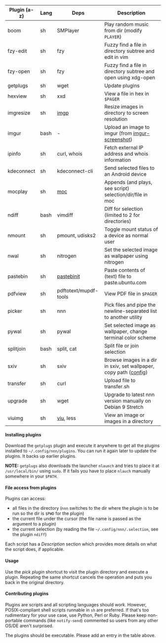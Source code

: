 | Plugin (a-z) | Lang | Deps | Description |
| --- | --- | --- | --- |
| boom | sh | SMPlayer | Play random music from dir (modify `PLAYER`) |
| fzy-edit | sh | fzy | Fuzzy find a file in directory subtree and edit in vim |
| fzy-open | sh | fzy | Fuzzy find a file in directory subtree and open using xdg-open |
| getplugs | sh | wget | Update plugins |
| hexview | sh | xxd | View a file in hex in `$PAGER` |
| imgresize | sh | [imgp](https://github.com/jarun/imgp) | Resize images in directory to screen resolution |
| imgur | bash | - | Upload an image to imgur (from [imgur-screenshot](https://github.com/jomo/imgur-screenshot)) |
| ipinfo | sh | curl, whois | Fetch external IP address and whois information |
| kdeconnect | sh | kdeconnect-cli | Send selected files to an Android device |
| mocplay | sh | [moc](http://moc.daper.net/) | Appends (and plays, see script) selection/dir/file in moc|
| ndiff | bash | vimdiff | Diff for selection (limited to 2 for directories) |
| nmount | sh | pmount, udisks2 | Toggle mount status of a device as normal user |
| nwal | sh | nitrogen | Set the selected image as wallpaper using nitrogen |
| pastebin | sh | [pastebinit](https://launchpad.net/pastebinit) | Paste contents of (text) file to paste.ubuntu.com |
| pdfview | sh | pdftotext/mupdf-tools | View PDF file in `$PAGER` |
| picker | sh | nnn | Pick files and pipe the newline-separated list to another utility |
| pywal | sh | pywal | Set selected image as wallpaper, change terminal color scheme |
| splitjoin | bash | split, cat | Split file or join selection |
| sxiv | sh | sxiv | Browse images in a dir in sxiv, set wallpaper, copy path ([config](https://wiki.archlinux.org/index.php/Sxiv#Assigning_keyboard_shortcuts))|
| transfer | sh | curl | Upload file to transfer.sh |
| upgrade | sh | wget | Upgrade to latest nnn version manually on Debian 9 Stretch |
| viuimg | sh | [viu](https://github.com/atanunq/viu), less | View an image or images in a directory |

#### Installing plugins

Download the `getplugs` plugin and execute it anywhere to get all the plugins installed to `~/.config/nnn/plugins`. You can run it again later to update the plugins. It backs up earlier plugins.

**NOTE:** `getplugs` also downloads the launcher `nlaunch` and tries to place it at `/usr/local/bin/` using `sudo`. If it fails you have to place `nlauch` manually somewhere in your `$PATH`.

#### File access from plugins

Plugins can access:
- all files in the directory (`nnn` switches to the dir where the plugin is to be run so the dir is `$PWD` for the plugin)
- the current file under the cursor (the file name is passed as the argument to a plugin)
- the current selection (by reading the file `~/.config/nnn/.selection`, see the plugin `ndiff`)

Each script has a _Description_ section which provides more details on what the script does, if applicable.

#### Usage

Use the _pick plugin_ shortcut to visit the plugin directory and execute a plugin. Repeating the same shortcut cancels the operation and puts you back in the original directory.

#### Contributing plugins

Plugins are scripts and all scripting languages should work. However, POSIX-compliant shell scripts runnable in `sh` are preferred. If that's too rudimentary for your use case, use Python, Perl or Ruby. Please keep non-portable commands (like `notify-send`) commented so users from any other OS/DE aren't surprised.

The plugins should be executable. Please add an entry in the table above.
